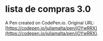 # lista de compras 3.0

A Pen created on CodePen.io. Original URL: [https://codepen.io/juliamalta/pen/jOYwRRX](https://codepen.io/juliamalta/pen/jOYwRRX).


